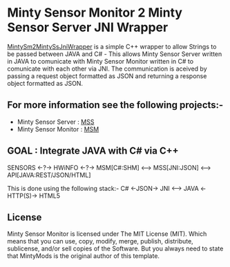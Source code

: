 # Minty Sensor Monitor 2 Minty Sensor Server JNI Wrapper

[MintySm2MintySsJniWrapper](https://github.com/MintyMods/MintySm2MintySsJniWrapper) is a simple C++ wrapper to allow Strings to be passed between JAVA and C# - This allows Minty Sensor Server written in JAVA to comunicate with Minty Sensor Monitor written in C# to comunicate with each other via JNI.
The communication is aceived by passing a request object formatted as JSON and returning a response object formatted as JSON.

## For more information see the following projects:-
   * Minty Sensor Server : [MSS](https://github.com/MintyMods/MintySS)
   * Minty Sensor Monitor : [MSM](https://github.com/MintyMods/MintySM)

## GOAL : Integrate JAVA with C# via C++

SENSORS <-?-> HWiNFO <-?-> MSM[C#:SHM] <--> MSS[JNI:JSON] <--> API[JAVA:REST/JSON/HTML]

This is done using the following stack:- 
	C# <-JSON-> JNI <--> JAVA <-HTTP(S)-> HTML5


## License
Minty Sensor Monitor is licensed under The MIT License (MIT). Which means that you can use, copy, modify, merge, publish, distribute, sublicense, and/or sell copies of the Software. But you always need to state that MintyMods is the original author of this template.
